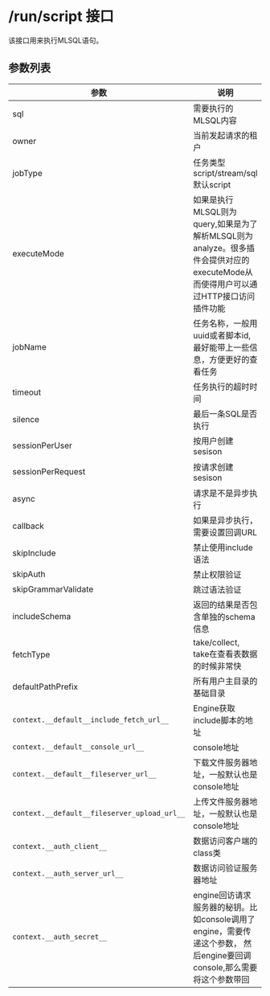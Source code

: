 # /run/script 接口

该接口用来执行MLSQL语句。

## 参数列表

| 参数 | 说明 | 示例值 |
|----|----|-----|
| sql  | 需要执行的MLSQL内容  |     |
| owner  | 当前发起请求的租户  |     |
| jobType  | 任务类型 script/stream/sql  默认script |     |
| executeMode  | 如果是执行MLSQL则为query,如果是为了解析MLSQL则为analyze。很多插件会提供对应的executeMode从而使得用户可以通过HTTP接口访问插件功能 |     |
| jobName  | 任务名称，一般用uuid或者脚本id,最好能带上一些信息，方便更好的查看任务 |     |
| timeout  | 任务执行的超时时间| 单位毫秒    |
| silence  | 最后一条SQL是否执行 | 默认为 false|
| sessionPerUser  | 按用户创建sesison| 默认为 true|
| sessionPerRequest  | 按请求创建sesison| 默认为 false,一般如果是调度请求，务必要将这个值设置为true|
| async  | 请求是不是异步执行| 默认为 false|
| callback  | 如果是异步执行，需要设置回调URL| |
| skipInclude  | 禁止使用include语法| 默认false |
| skipAuth  | 禁止权限验证| 默认true  |
| skipGrammarValidate  | 跳过语法验证| 默认true  |
| includeSchema  | 返回的结果是否包含单独的schema信息| 默认false  |
| fetchType  | take/collect, take在查看表数据的时候非常快| 默认collect  |
| defaultPathPrefix  | 所有用户主目录的基础目录|   |
| `context.__default__include_fetch_url__`  | Engine获取include脚本的地址| |
| `context.__default__console_url__` | console地址|   |
| `context.__default__fileserver_url__` | 下载文件服务器地址，一般默认也是console地址|   |
| `context.__default__fileserver_upload_url__` | 上传文件服务器地址，一般默认也是console地址|   |
| `context.__auth_client__` | 数据访问客户端的class类|  默认是streaming.dsl.auth.meta.client.MLSQLConsoleClient |
| `context.__auth_server_url__` | 数据访问验证服务器地址|   |
| `context.__auth_secret__` | engine回访请求服务器的秘钥。比如console调用了engine，需要传递这个参数， 然后engine要回调console,那么需要将这个参数带回|   |







